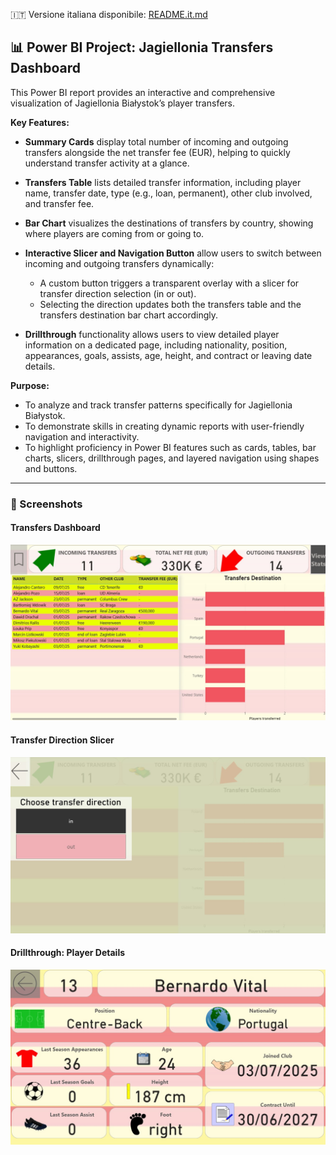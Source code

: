 🇮🇹 Versione italiana disponibile: [README.it.md](README.it.md)

## 📊 Power BI Project: Jagiellonia Transfers Dashboard

This Power BI report provides an interactive and comprehensive visualization of Jagiellonia Białystok’s player transfers.

**Key Features:**

* **Summary Cards** display total number of incoming and outgoing transfers alongside the net transfer fee (EUR), helping to quickly understand transfer activity at a glance.
* **Transfers Table** lists detailed transfer information, including player name, transfer date, type (e.g., loan, permanent), other club involved, and transfer fee.
* **Bar Chart** visualizes the destinations of transfers by country, showing where players are coming from or going to.
* **Interactive Slicer and Navigation Button** allow users to switch between incoming and outgoing transfers dynamically:

  * A custom button triggers a transparent overlay with a slicer for transfer direction selection (in or out).
  * Selecting the direction updates both the transfers table and the transfers destination bar chart accordingly.
* **Drillthrough** functionality allows users to view detailed player information on a dedicated page, including nationality, position, appearances, goals, assists, age, height, and contract or leaving date details.

**Purpose:**

* To analyze and track transfer patterns specifically for Jagiellonia Białystok.
* To demonstrate skills in creating dynamic reports with user-friendly navigation and interactivity.
* To highlight proficiency in Power BI features such as cards, tables, bar charts, slicers, drillthrough pages, and layered navigation using shapes and buttons.

---

### 📸 Screenshots

#### Transfers Dashboard

![Transfers Dashboard](./screenshots/Transfers%20Dashboard.jpg)

#### Transfer Direction Slicer

![Transfer Direction Slicer](./screenshots/Transfer%20Direction%20Slicer.jpg)

#### Drillthrough: Player Details

![Drillthrough Player Details](./screenshots/Drillthrough%20player%20details.jpg)

